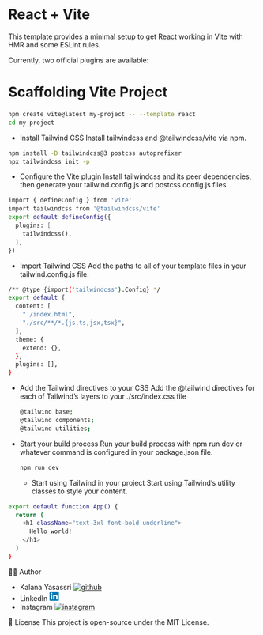 # React + Vite

This template provides a minimal setup to get React working in Vite with HMR and some ESLint rules.

Currently, two official plugins are available:

# Scaffolding Vite Project
```sh
npm create vite@latest my-project -- --template react
cd my-project
```

- Install Tailwind CSS
 Install tailwindcss and @tailwindcss/vite via npm.
```bash
npm install -D tailwindcss@3 postcss autoprefixer
npx tailwindcss init -p
```
- Configure the Vite plugin
Install tailwindcss and its peer dependencies, then generate your tailwind.config.js and postcss.config.js files.
```bash
import { defineConfig } from 'vite'
import tailwindcss from '@tailwindcss/vite'
export default defineConfig({
  plugins: [
    tailwindcss(),
  ],
})
```

- Import Tailwind CSS
  Add the paths to all of your template files in your tailwind.config.js file.
```bash
/** @type {import('tailwindcss').Config} */
export default {
  content: [
    "./index.html",
    "./src/**/*.{js,ts,jsx,tsx}",
  ],
  theme: {
    extend: {},
  },
  plugins: [],
}
```

- Add the Tailwind directives to your CSS
 Add the @tailwind directives for each of Tailwind’s layers to your ./src/index.css file
  ```bash
  @tailwind base;
  @tailwind components;
  @tailwind utilities;
  ```
  
- Start your build process
  Run your build process with npm run dev or whatever command is configured in your package.json file.
  ```bash
  npm run dev
  ```
  
  - Start using Tailwind in your project
   Start using Tailwind’s utility classes to style your content.
```bash
export default function App() {
  return (
    <h1 className="text-3xl font-bold underline">
      Hello world!
    </h1>
  )
}
```

👨‍💻 Author
 
- Kalana Yasassri  <a href="https://github.com/DarkFeed2005" target="_blank" rel="noreferrer"> <img src="https://skillicons.dev/icons?i=github" alt="github" width="20" height="20"/> </a>
- LinkedIn <a href="https://www.linkedin.com/in/kalana-yasassri-684591251/" target="_blank" rel="noreferrer"> <img src="https://raw.githubusercontent.com/devicons/devicon/master/icons/linkedin/linkedin-original.svg" alt="linkedin" width="20" height="20"/> </a>
- Instagram <a href="https://www.instagram.com/kalana_yasassri/" target="_blank" rel="noreferrer"> <img src="https://skillicons.dev/icons?i=instagram" alt="instagram" width="20" height="20"/> </a> 
  
🎨 License
This project is open-source under the MIT License.

